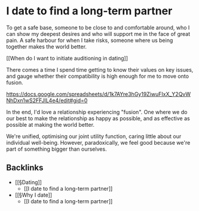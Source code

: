 # I date to find a long-term partner
To get a safe base, someone to be close to and comfortable around, who I can show my deepest desires and who will support me in the face of great pain. A safe harbour for when I take risks, someone where us being together makes the world better.

[[When do I want to initiate auditioning in dating]]

There comes a time I spend time getting to know their values on key issues, and gauge whether their compatibility is high enough for me to move onto fusion.

https://docs.google.com/spreadsheets/d/1k7AYre3hGy19ZiwuFIxX_Y2QvWNhDxn1wS2FFJlL4e4/edit#gid=0

In the end, I'd love a relationship experiencing "fusion". One where we do our best to make the relationship as happy as possible, and as effective as possible at making the world better. 

We're unified, optimising our joint utility function, caring little about our individual well-being. However, paradoxically, we feel good because we're part of something bigger than ourselves.

## Backlinks
* [[§Dating]]
	* [[I date to find a long-term partner]]
* [[§Why I date]]
	* [[I date to find a long-term partner]]

<!-- {BearID:12EF4551-40A7-4EDB-8931-9C4F70C139E4-7400-000025020178D393} -->
